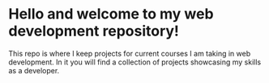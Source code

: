 # Hello and welcome to my web development repository! 
This repo is where I keep projects for current courses I am taking in web development. In it you will find a collection of projects showcasing my skills as a developer. 
